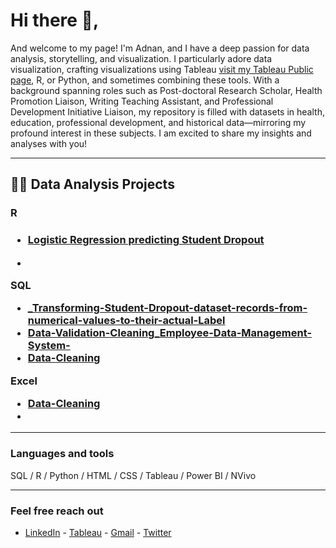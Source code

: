 <h1>Hi there 👋, </h1>


And welcome to my page! I'm Adnan, and I have a deep passion for data analysis, storytelling, and visualization. I particularly adore data visualization, crafting visualizations using Tableau  [visit my Tableau Public page](https://public.tableau.com/app/profile/adnan.mayof/vizzes), R, or Python, and sometimes combining these tools. With a background spanning roles such as Post-doctoral Research Scholar, Health Promotion Liaison, Writing Teaching Assistant, and Professional Development Initiative Liaison, my repository is filled with datasets in health, education, professional development, and historical data—mirroring my profound interest in these subjects. I am excited to share my insights and analyses with you! 

---
<h2> 👨‍💻 Data Analysis Projects </h2>


<h3>  R <h3> 
  
  -  [Logistic Regression predicting Student Dropout](https://github.com/adnanthedataanalyst/Logistic-Regression-predicting-Student-Dropout)
 

- 

<b> SQL </b>
  - [_Transforming-Student-Dropout-dataset-records-from-numerical-values-to-their-actual-Label](https://github.com/adnanthedataanalyst/SQL_Transforming-Student-Dropout-dataset-records-from-numerical-values-to-their-actual-Label)
  - [Data-Validation-Cleaning_Employee-Data-Management-System-](https://github.com/adnanthedataanalyst/SQL-Data-Validation-Cleaning_Employee-Data-Management-System-)
  - [Data-Cleaning](https://github.com/adnanthedataanalyst/SQL-Data-Cleaning)

<b> Excel </b>
 - [Data-Cleaning](https://github.com/adnanthedataanalyst/Excel-Data-Cleaning)
 - 


 
 

---

### Languages and tools
SQL / R / Python / HTML / CSS / Tableau / Power BI / NVivo

---


### Feel free reach out
- [LinkedIn](https://www.linkedin.com/in/adnanmayof/) - [Tableau](https://public.tableau.com/app/profile/adnan.mayof/vizzes)  - [Gmail](mayof.adnan@gmail.com) - [Twitter](https://twitter.com/adnanmayof)




 




 



